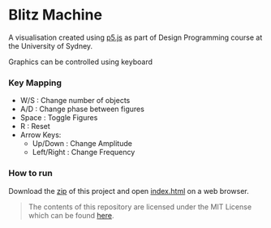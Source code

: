 # Blitz Machine

A visualisation created using [p5.js](http://p5js.org/) as part of Design Programming course at the University of Sydney.

Graphics can be controlled using keyboard

### Key Mapping

- W/S : Change number of objects
- A/D : Change phase between figures
- Space : Toggle Figures
- R : Reset 
- Arrow Keys:
    - Up/Down : Change Amplitude
    - Left/Right : Change Frequency
    
### How to run

Download the [zip](https://github.com/kartikarora/blitz-machine/master.zip) of this project and open [index.html](index.html) on a web browser.

 
> The contents of this repository are licensed under the MIT License which can be found [here](LICENCE.md).